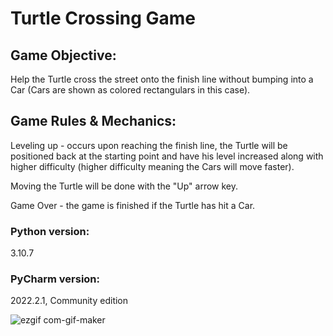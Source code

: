 # Turtle Crossing Game

## Game Objective:
Help the Turtle cross the street onto the finish line without bumping into a Car (Cars are shown as colored rectangulars in this case).

## Game Rules & Mechanics:
Leveling up - occurs upon reaching the finish line, the Turtle will be positioned back at the starting point and have his level increased along with higher difficulty (higher difficulty meaning the Cars will move faster).

Moving the Turtle will be done with the "Up" arrow key.

Game Over - the game is finished if the Turtle has hit a Car.

### Python version:
3.10.7
### PyCharm version:
2022.2.1, Community edition


![ezgif com-gif-maker](https://user-images.githubusercontent.com/44847490/212958893-fe23766a-2267-4901-a5c3-709f72c8021d.gif)
